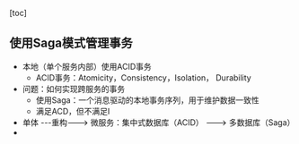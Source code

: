 [toc]

## 使用Saga模式管理事务

* 本地（单个服务内部）使用ACID事务
  * ACID事务：Atomicity，Consistency，Isolation， Durability
* 问题：如何实现跨服务的事务
  * 使用Saga：一个消息驱动的本地事务序列，用于维护数据一致性
  * 满足ACD，但不满足I
* 单体 ---重构---> 微服务：集中式数据库（ACID） ---> 多数据库（Saga）
* 